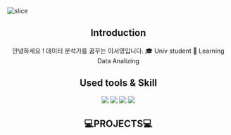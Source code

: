 
![slice](https://capsule-render.vercel.app/api?type=slice&color=auto&height=200&text=I'm%201eeseo👩🏻‍💻&fontAlign=70&rotate=13&fontAlignY=25&desc=seulzzang's%20GitHub&descAlign=70.&descAlignY=44)



<div align=center>
 
## Introduction

안녕하세요 ! 데이터 분석가를 꿈꾸는 이서영입니다.
🎓 Univ student
🌱 Learning Data Analizing

## Used tools & Skill 
<img src="https://img.shields.io/badge/Python-3776AB?style=flat&logo=Python&logoColor=white"/>
<img src="https://img.shields.io/badge/R-276DC3?style=flat&logo=R&logoColor=white"/>
<img src="https://img.shields.io/badge/MySQL-4479A1?style=flat&logo=MySQL&logoColor=white"/>
<img src="https://img.shields.io/badge/MongoDB-47A248?style=flat&logo=MongoDB&logoColor=white"/>



 ## 💻PROJECTS💻
 
 


</div>
